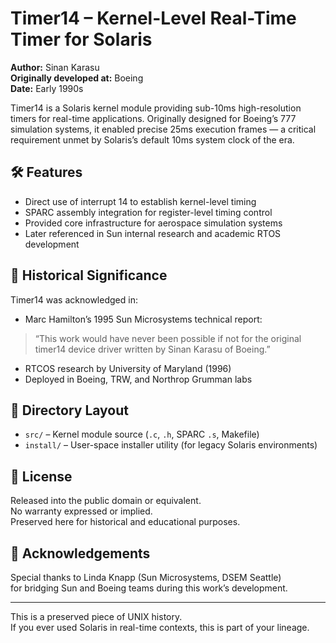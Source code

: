 # Timer14 – Kernel-Level Real-Time Timer for Solaris

**Author:** Sinan Karasu  
**Originally developed at:** Boeing  
**Date:** Early 1990s

Timer14 is a Solaris kernel module providing sub-10ms high-resolution timers for real-time applications. Originally designed for Boeing’s 777 simulation systems, it enabled precise 25ms execution frames — a critical requirement unmet by Solaris’s default 10ms system clock of the era.

## 🛠 Features

- Direct use of interrupt 14 to establish kernel-level timing
- SPARC assembly integration for register-level timing control
- Provided core infrastructure for aerospace simulation systems
- Later referenced in Sun internal research and academic RTOS development

## 🧾 Historical Significance

Timer14 was acknowledged in:
- Marc Hamilton’s 1995 Sun Microsystems technical report:
> “This work would have never been possible if not for the original timer14 device driver written by Sinan Karasu of Boeing.”
- RTCOS research by University of Maryland (1996)
- Deployed in Boeing, TRW, and Northrop Grumman labs

## 📁 Directory Layout

- `src/` – Kernel module source (`.c`, `.h`, SPARC `.s`, Makefile)
- `install/` – User-space installer utility (for legacy Solaris environments)

## 📜 License

Released into the public domain or equivalent.  
No warranty expressed or implied.  
Preserved here for historical and educational purposes.

## 🙏 Acknowledgements

Special thanks to Linda Knapp (Sun Microsystems, DSEM Seattle)  
for bridging Sun and Boeing teams during this work’s development.

---

This is a preserved piece of UNIX history.  
If you ever used Solaris in real-time contexts, this is part of your lineage.
